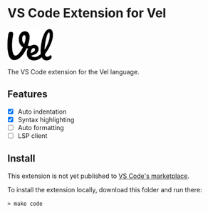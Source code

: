 # VS Code Extension for Vel

<!-- We can't use an SVG in README.md of a VS Code extension -->
<p><img src="../logo/logo.png" height="70" alt="Vel's logo" /></p>

The VS Code extension for the Vel language.

## Features

- [x] Auto indentation
- [x] Syntax highlighting
- [ ] Auto formatting
- [ ] LSP client

## Install

This extension is not yet published to [VS Code's marketplace](https://marketplace.visualstudio.com/vscode).

To install the extension locally, download this folder and run there:
```shell
> make code
```
